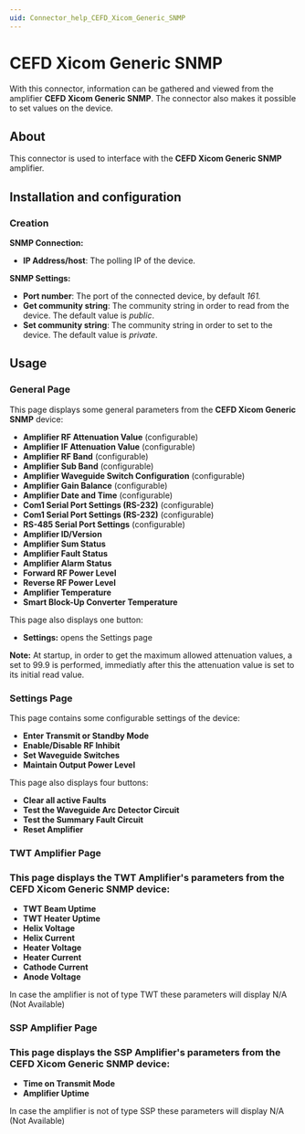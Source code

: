 ```yaml
---
uid: Connector_help_CEFD_Xicom_Generic_SNMP
---
```


# CEFD Xicom Generic SNMP

With this connector, information can be gathered and viewed from the amplifier **CEFD Xicom Generic SNMP**. The connector also makes it possible to set values on the device.

## About

This connector is used to interface with the **CEFD Xicom Generic SNMP** amplifier.

## Installation and configuration

### Creation

**SNMP Connection:**

- **IP Address/host**: The polling IP of the device.

**SNMP Settings:**

- **Port number**: The port of the connected device, by default *161.*
- **Get community string**: The community string in order to read from the device. The default value is *public*.
- **Set community string**: The community string in order to set to the device. The default value is *private*.

## Usage

### General Page

This page displays some general parameters from the **CEFD Xicom Generic SNMP** device:

- **Amplifier RF Attenuation Value** (configurable)
- **Amplifier IF Attenuation Value** (configurable)
- **Amplifier RF Band** (configurable)
- **Amplifier Sub Band** (configurable)
- **Amplifier Waveguide Switch Configuration** (configurable)
- **Amplifier Gain Balance** (configurable)
- **Amplifier Date and Time** (configurable)
- **Com1 Serial Port Settings (RS-232)** (configurable)
- **Com1 Serial Port Settings (RS-232)** (configurable)
- **RS-485 Serial Port Settings** (configurable)
- **Amplifier ID/Version**
- **Amplifier Sum Status**
- **Amplifier Fault Status**
- **Amplifier Alarm Status**
- **Forward RF Power Level**
- **Reverse RF Power Level**
- **Amplifier Temperature**
- **Smart Block-Up Converter Temperature**

This page also displays one button:

- **Settings:** opens the Settings page

**Note:** At startup, in order to get the maximum allowed attenuation values, a set to 99.9 is performed, immediatly after this the attenuation value is set to its initial read value.

### Settings Page

This page contains some configurable settings of the device:

- **Enter Transmit or Standby Mode**
- **Enable/Disable RF Inhibit**
- **Set Waveguide Switches**
- **Maintain Output Power Level**

This page also displays four buttons:

- **Clear all active Faults**
- **Test the Waveguide Arc Detector Circuit**
- **Test the Summary Fault Circuit**
- **Reset Amplifier**

### TWT Amplifier Page

### This page displays the TWT Amplifier's parameters from the CEFD Xicom Generic SNMP device:

- **TWT Beam Uptime**
- **TWT Heater Uptime**
- **Helix Voltage**
- **Helix Current**
- **Heater Voltage**
- **Heater Current**
- **Cathode Current**
- **Anode Voltage**

In case the amplifier is not of type TWT these parameters will display N/A (Not Available)

### SSP Amplifier Page

### This page displays the SSP Amplifier's parameters from the CEFD Xicom Generic SNMP device:

- **Time on Transmit Mode**
- **Amplifier Uptime**

In case the amplifier is not of type SSP these parameters will display N/A (Not Available)
